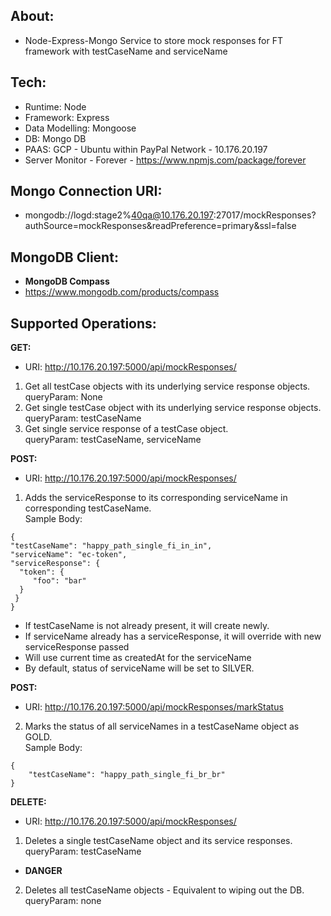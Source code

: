 
## About:

* Node-Express-Mongo Service to store mock responses for FT framework with testCaseName and serviceName

## Tech:

* Runtime: Node
* Framework: Express 
* Data Modelling: Mongoose
* DB: Mongo DB
* PAAS: GCP - Ubuntu within PayPal Network - 10.176.20.197
* Server Monitor - Forever - https://www.npmjs.com/package/forever

## Mongo Connection URI:
* mongodb://logd:stage2%40qa@10.176.20.197:27017/mockResponses?authSource=mockResponses&readPreference=primary&ssl=false

## MongoDB Client:
* **MongoDB Compass**
* https://www.mongodb.com/products/compass

## Supported Operations:

**GET:**
* URI: http://10.176.20.197:5000/api/mockResponses/
1) Get all testCase objects with its underlying service response objects.   
queryParam: None
2) Get single testCase object with its underlying service response objects.   
queryParam: testCaseName
3) Get single service response of a testCase object.   
queryParam: testCaseName, serviceName

**POST:**
* URI: http://10.176.20.197:5000/api/mockResponses/
1) Adds the serviceResponse to its corresponding serviceName in corresponding testCaseName.  
Sample Body:
```
{   
"testCaseName": "happy_path_single_fi_in_in",
"serviceName": "ec-token",
"serviceResponse": {
  "token": {
     "foo": "bar"
  }
 }
}
```
* If testCaseName is not already present, it will create newly.
* If serviceName already has a serviceResponse, it will override with new serviceResponse passed
* Will use current time as createdAt for the serviceName
* By default, status of serviceName will be set to SILVER.   

**POST:**   
* URI: http://10.176.20.197:5000/api/mockResponses/markStatus
2) Marks the status of all serviceNames in a testCaseName object as GOLD.   
Sample Body:
```
{
	"testCaseName": "happy_path_single_fi_br_br"
}
```

**DELETE:**
* URI: http://10.176.20.197:5000/api/mockResponses/
1) Deletes a single testCaseName object and its service responses.   
queryParam: testCaseName
* **DANGER**
2) Deletes all testCaseName objects - Equivalent to wiping out the DB.   
queryParam: none

